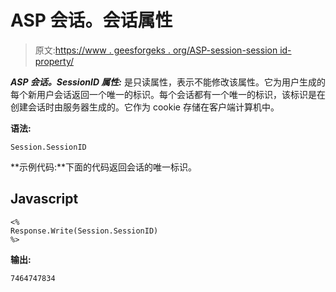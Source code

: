 # ASP 会话。会话属性

> 原文:[https://www . geesforgeks . org/ASP-session-session id-property/](https://www.geeksforgeeks.org/asp-session-sessionid-property/)

***ASP 会话。SessionID 属性:*** 是只读属性，表示不能修改该属性。它为用户生成的每个新用户会话返回一个唯一的标识。每个会话都有一个唯一的标识，该标识是在创建会话时由服务器生成的。它作为 cookie 存储在客户端计算机中。

**语法:**

```
Session.SessionID  
```

**示例代码:**下面的代码返回会话的唯一标识。

## Javascript

```
<%
Response.Write(Session.SessionID)
%>
```

**输出:**

```
7464747834
```